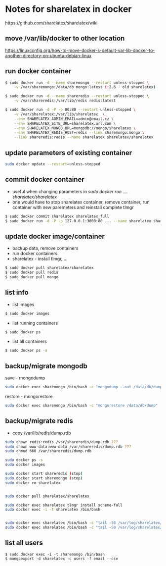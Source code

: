 # Notes for sharelatex in docker
https://github.com/sharelatex/sharelatex/wiki

## move /var/lib/docker to other location
https://linuxconfig.org/how-to-move-docker-s-default-var-lib-docker-to-another-directory-on-ubuntu-debian-linux

## run docker container
```bash
$ sudo docker run -d --name sharemongo --restart unless-stopped \
    -v /var/sharemongo:/data/db mongo:latest (:2.6 - old sharelatex)

$ sudo docker run -d --name shareredis --restart unless-stopped \
    -v /var/shareredis:/var/lib/redis redis:latest

$ sudo docker run -d -P -p 80:80 --restart unless-stopped \
    -v /var/sharelatex:/var/lib/sharelatex  \
    --env SHARELATEX_ADMIN_EMAIL=admin@email.cz \
    --env SHARELATEX_SITE_URL=sharelatex.url.com \
    --env SHARELATEX_MONGO_URL=mongodb://mongo/sharelatex \
    --env SHARELATEX_REDIS_HOST=redis --link sharemongo:mongo \
    --link shareredis:redis --name sharelatex sharelatex/sharelatex
```

## update parameters of existing container
```bash
sudo docker update --restart=unless-stopped
```

## commit docker container
- useful when changing parameters in *sudo docker run .... sharelatex/sharelatex*
- one would have to stop sharelatex container, remove container, run container with new paremeters and reinstall complete tlmgr
```bash
$ sudo docker commit sharelatex sharelatex_full
$ sudo docker run -d -P -p 127.0.0.1:3000:80 ... --name sharelatex sharelatex_full
```
## update docker image/container
- backup data, remove containers
- run docker containers
- sharelatex - install tlmgr, ...
```bash
$ sudo docker pull sharelatex/sharelatex
$ sudo docker pull redis
$ sudo docker pull mongo
```
## list info
- list images
```bash
$ sudo docker images 
```
- list running containers
```bash
$ sudo docker ps
```
- list all containers
```bash
$ sudo docker ps -a
```

## backup/migrate mongodb
save - mongodump
```bash
sudo docker exec sharemongo /bin/bash -c "mongodump --out /data/db/dump_new"
```
restore - mongorestore
```bash
sudo docker exec sharemongo /bin/bash -c "mongorestore /data/db/dump"
```

## backup/migrate redis
- copy /var/lib/redis/dump.rdb
```bash
sudo chown redis:redis /var/shareredis/dump.rdb ???
sudo chown www-data:www-data /var/shareredis/dump.rdb ???
sudo chmod 660 /var/shareredis/dump.rdb 
```


```bash
sudo docker ps -s
sudo docker images

sudo docker start shareredis (stop)
sudo docker start sharemongo (stop)
sudo docker rm sharelatex


sudo docker pull sharelatex/sharelatex

sudo docker exec sharelatex tlmgr install scheme-full
sudo docker exec -i -t sharelatex /bin/bash


sudo docker exec sharelatex /bin/bash -c "tail -50 /var/log/sharelatex/document-updater.log"
sudo docker exec sharelatex /bin/bash -c "tail -50 /var/log/sharelatex/clsi.log"
```

## list all users
```shell
$ sudo docker exec -i -t sharemongo /bin/bash
$ mongoexport -d sharelatex -c users -f email --csv
```
